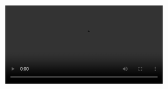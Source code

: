 <video controls style="width:100%;" src="https://cdn.perche.cc/fe.perche.cc/videos/%E9%85%B8%E8%BE%A3%E5%9C%9F%E8%B1%86%E4%B8%9D__%E7%83%B9%E9%A5%AA%E5%9F%BA%E7%A1%80%E7%B3%BB%E5%88%97_%EF%BC%883%EF%BC%89.mp4"></video>
